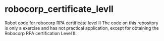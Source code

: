 # robocorp_certificate_levII
Robot code for robocorp RPA certificate level II
The code on this repository is only a exercise and has not practical application, except for obtaining the Robocorp RPA certification Level II.

